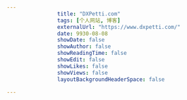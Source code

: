---
                title: "DXPetti.com"
                tags: [个人网站, 博客]
                externalUrl: "https://www.dxpetti.com/"
                date: 9930-08-08
                showDate: false
                showAuthor: false
                showReadingTime: false
                showEdit: false
                showLikes: false
                showViews: false
                layoutBackgroundHeaderSpace: false
                ---

